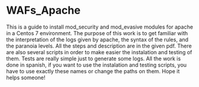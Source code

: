 # WAFs_Apache
This is a guide to install mod_security and mod_evasive modules for apache in a Centos 7 environment. The purpose of this work is to get familiar with the interpretation of the logs given by apache, the syntax of the rules, and the paranoia levels.
All the steps and description are in the given pdf. There are also several scripts in order to make easier the instalation and testing of them.
Tests are really simple just to generate some logs.
All the work is done in spanish, if you want to use the instalation and testing scripts, you have to use exactly these names or change the paths on them.
Hope it helps someone!
